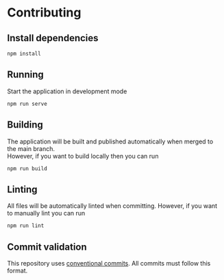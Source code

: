 # Contributing

## Install dependencies

```
npm install
```

## Running

Start the application in development mode
```
npm run serve
```

## Building 

The application will be built and published automatically when merged to the main branch.  
However, if you want to build locally then you can run
```
npm run build
```

## Linting

All files will be automatically linted when committing. However, if you want to manually lint you can run

```
npm run lint
```

## Commit validation

This repository uses [conventional commits](https://www.conventionalcommits.org/en/v1.0.0/). All commits must follow this format.

